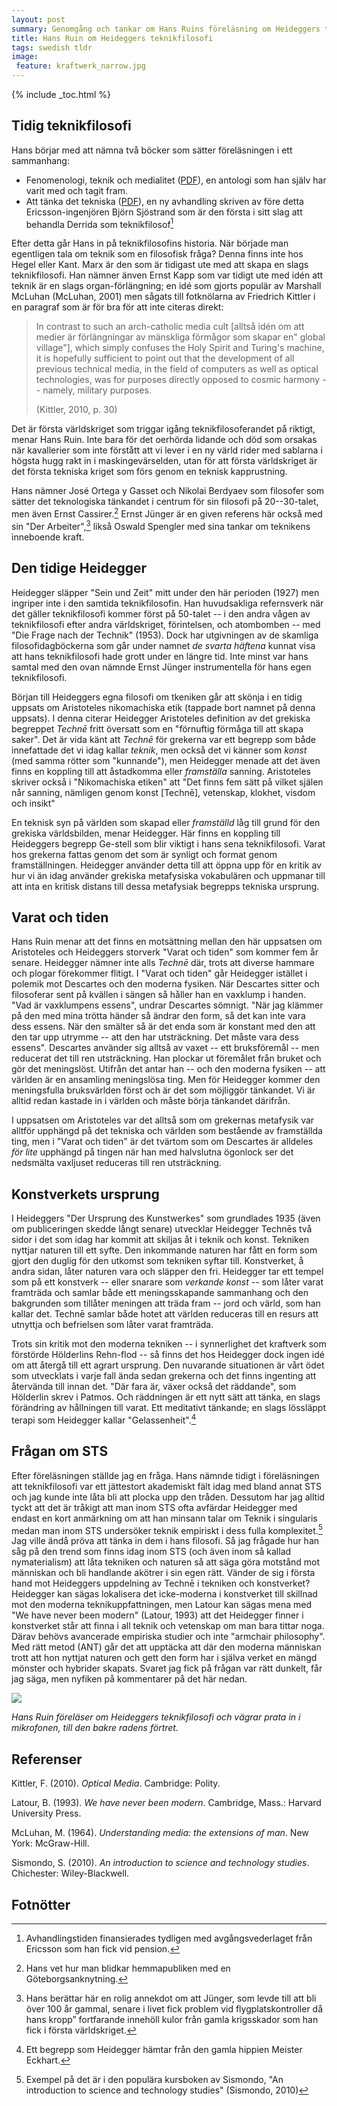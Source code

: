 ```yaml
---
layout: post
summary: Genomgång och tankar om Hans Ruins föreläsning om Heideggers teknikfilosofi och dess koppling till STS
title: Hans Ruin om Heideggers teknikfilosofi
tags: swedish tldr
image:
 feature: kraftwerk_narrow.jpg
---
```


{% include _toc.html %}

## Tidig teknikfilosofi

Hans börjar med att nämna två böcker som sätter föreläsningen i ett sammanhang:

-   Fenomenologi, teknik och medialitet ([PDF](http://sh.diva-portal.org/smash/get/diva2:482120/FULLTEXT01.pdf])), en antologi som han själv har varit med och tagit fram.
-   Att tänka det tekniska ([PDF](http://sh.diva-portal.org/smash/get/diva2:860838/FULLTEXT01.pdf)), en ny avhandling skriven av före detta Ericsson-ingenjören Björn Sjöstrand som är den första i sitt slag att behandla Derrida som teknikfilosof[^1]

Efter detta går Hans in på teknikfilosofins historia. När började man egentligen tala om teknik som en filosofisk fråga? Denna finns inte hos Hegel eller Kant. Marx är den som är tidigast ute med att skapa en slags teknikfilosofi. Han nämner änven Ernst Kapp som var tidigt ute med idén att teknik är en slags organ-förlängning; en idé som gjorts populär av Marshall McLuhan (McLuhan, 2001) men sågats till fotknölarna av Friedrich Kittler i en paragraf som är för bra för att inte citeras direkt:

> In contrast to such an arch-catholic media cult [alltså idén om att medier är förlängningar av mänskliga förmågor som skapar en" global village"], which simply confuses the Holy Spirit and Turing's machine, it is hopefully sufficient to point out that the development of all previous technical media, in the field of computers as well as optical technologies, was for purposes directly opposed to cosmic harmony -- namely, military purposes.
>
> (Kittler, 2010, p. 30)

Det är första världskriget som triggar igång teknikfilosoferandet på riktigt, menar Hans Ruin. Inte bara för det oerhörda lidande och död som orsakas när kavallerier som inte förstått att vi lever i en ny värld rider med sablarna i högsta hugg rakt in i maskingevärselden, utan för att första världskriget är det första tekniska kriget som förs genom en teknisk kapprustning.

Hans nämner José Ortega y Gasset och Nikolai Berdyaev som filosofer som sätter det teknologiska tänkandet i centrum för sin filosofi på 20--30-talet, men även Ernst Cassirer.[^2] Ernst Jünger är en given referens här också med sin "Der Arbeiter",[^3] likså Oswald Spengler med sina tankar om teknikens inneboende kraft.

## Den tidige Heidegger

Heidegger släpper "Sein und Zeit" mitt under den här perioden (1927) men ingriper inte i den samtida teknikfilosofin. Han huvudsakliga refernsverk när det gäller teknikfilosofi kommer först på 50-talet -- i den andra vågen av teknikfilosofi efter andra världskriget, förintelsen, och atombomben -- med "Die Frage nach der Technik" (1953). Dock har utgivningen av de skamliga filosofidagböckerna som går under namnet *de svarta häftena* kunnat visa att hans teknikfilosofi hade grott under en längre tid. Inte minst var hans samtal med den ovan nämnde Ernst Jünger instrumentella för hans egen teknikfilosofi.

Början till Heideggers egna filosofi om tkeniken går att skönja i en tidig uppsats om Aristoteles nikomachiska etik (tappade bort namnet på denna uppsats). I denna citerar Heidegger Aristoteles definition av det grekiska begreppet *Technē* fritt översatt som en "förnuftig förmåga till att skapa saker". Det är vida känt att *Technē* för grekerna var ett begrepp som både innefattade det vi idag kallar *teknik*, men också det vi känner som *konst* (med samma rötter som "kunnande"), men Heidegger menade att det även finns en koppling till att åstadkomma eller *framställa* sanning. Aristoteles skriver också i "Nikomachiska etiken" att "Det finns fem sätt på vilket själen når sanning, nämligen genom konst [Technē], vetenskap, klokhet, visdom och insikt"

En teknisk syn på världen som skapad eller *framställd* låg till grund för den grekiska världsbilden, menar Heidegger. Här finns en koppling till Heideggers begrepp Ge-stell som blir viktigt i hans sena teknikfilosofi. Varat hos grekerna fattas genom det som är synligt och format genom framställningen. Heidegger använder detta till att öppna upp för en kritik av hur vi än idag använder grekiska metafysiska vokabulären och uppmanar till att inta en kritisk distans till dessa metafysiak begrepps tekniska ursprung.

## Varat och tiden

Hans Ruin menar att det finns en motsättning mellan den här uppsatsen om Aristoteles och Heideggers storverk "Varat och tiden" som kommer fem år senare. Heidegger nämner inte alls *Technē* där, trots att diverse hammare och plogar förekommer flitigt. I "Varat och tiden" går Heidegger istället i polemik mot Descartes och den moderna fysiken. När Descartes sitter och filosoferar sent på kvällen i sängen så håller han en vaxklump i handen. "Vad är vaxklumpens essens", undrar Descartes sömnigt. "När jag klämmer på den med mina trötta händer så ändrar den form, så det kan inte vara dess essens. När den smälter så är det enda som är konstant med den att den tar upp utrymme -- att den har utsträckning. Det måste vara dess essens". Descartes använder sig alltså av vaxet -- ett bruksföremål -- men reducerat det till ren utsträckning. Han plockar ut föremålet från bruket och gör det meningslöst. Utifrån det antar han -- och den moderna fysiken -- att världen är en ansamling meningslösa ting. Men för Heidegger kommer den meningsfulla bruksvärlden först och är det som möjliggör tänkandet. Vi är alltid redan kastade in i världen och måste börja tänkandet därifrån.

I uppsatsen om Aristoteles var det alltså som om grekernas metafysik var alltför upphängd på det tekniska och världen som bestående av framställda ting, men i "Varat och tiden" är det tvärtom som om Descartes är alldeles *för lite* upphängd på tingen när han med halvslutna ögonlock ser det nedsmälta vaxljuset reduceras till ren utsträckning.

## Konstverkets ursprung

I Heideggers "Der Ursprung des Kunstwerkes" som grundlades 1935 (även om publiceringen skedde långt senare) utvecklar Heidegger Technēs två sidor i det som idag har kommit att skiljas åt i teknik och konst. Tekniken nyttjar naturen till ett syfte. Den inkommande naturen har fått en form som gjort den duglig för den utkomst som tekniken syftar till. Konstverket, å andra sidan, låter naturen vara och släpper den fri. Heidegger tar ett tempel som på ett konstverk -- eller snarare som *verkande konst* -- som låter varat framträda och samlar både ett meningsskapande sammanhang och den bakgrunden som tillåter meningen att träda fram -- jord och värld, som han kallar det. Technē samlar både hotet att världen reduceras till en resurs att utnyttja och befrielsen som låter varat framträda.

Trots sin kritik mot den moderna tekniken -- i synnerlighet det kraftverk som förstörde Hölderlins Rehn-flod -- så finns det hos Heidegger dock ingen idé om att återgå till ett agrart ursprung. Den nuvarande situationen är vårt ödet som utvecklats i varje fall ända sedan grekerna och det finns ingenting att återvända till innan det. "Där fara är, växer också det räddande", som Hölderlin skrev i Patmos. Och räddningen är ett nytt sätt att tänka, en slags förändring av hållningen till varat. Ett meditativt tänkande; en slags lössläppt terapi som Heidegger kallar "Gelassenheit".[^4]

## Frågan om STS

Efter föreläsningen ställde jag en fråga. Hans nämnde tidigt i föreläsningen att teknikfilosofi var ett jättestort akademiskt fält idag med bland annat STS och jag kunde inte låta bli att plocka upp den tråden. Dessutom har jag alltid tyckt att det är tråkigt att man inom STS ofta avfärdar Heidegger med endast en kort anmärkning om att han minsann talar om Teknik i singularis medan man inom STS undersöker teknik empiriskt i dess fulla komplexitet.[^5] Jag ville ändå pröva att tänka in dem i hans filosofi. Så jag frågade hur han såg på den trend som finns idag inom STS (och även inom så kallad nymaterialism) att låta tekniken och naturen så att säga göra motstånd mot människan och bli handlande akötrer i sin egen rätt. Vänder de sig i första hand mot Heideggers uppdelning av Technē i tekniken och konstverket? Heidegger kan sägas lokalisera det icke-moderna i konstverket till skillnad mot den moderna teknikuppfattningen, men Latour kan sägas mena med "We have never been modern" (Latour, 1993) att det Heidegger finner i konstverket står att finna i all teknik och vetenskap om man bara tittar noga. Därav behövs avancerade empiriska studier och inte "armchair philosophy". Med rätt metod (ANT) går det att upptäcka att där den moderna människan trott att hon nyttjat naturen och gett den form har i själva verket en mängd mönster och hybrider skapats. Svaret jag fick på frågan var rätt dunkelt, får jag säga, men nyfiken på kommentarer på det här nedan.

![](images/hansruin.jpg)

*Hans Ruin föreläser om Heideggers teknikfilosofi och vägrar prata in i mikrofonen, till den bakre radens förtret.*


## Referenser

Kittler, F. (2010). *Optical Media*. Cambridge: Polity.

Latour, B. (1993). *We have never been modern*. Cambridge, Mass.: Harvard University Press.

McLuhan, M. (1964). *Understanding media: the extensions of man*. New York: McGraw-Hill.

Sismondo, S. (2010). *An introduction to science and technology studies*. Chichester: Wiley-Blackwell.

## Fotnötter

[^1]: Avhandlingstiden finansierades tydligen med avgångsvederlaget från Ericsson som han fick vid pension.

[^2]: Hans vet hur man blidkar hemmapubliken med en Göteborgsanknytning.

[^3]: Hans berättar här en rolig annekdot om att Jünger, som levde till att bli över 100 år gammal, senare i livet fick problem vid flygplatskontroller då hans kropp” fortfarande innehöll kulor från gamla krigsskador som han fick i första världskriget.

[^4]: Ett begrepp som Heidegger hämtar från den gamla hippien Meister Eckhart.

[^5]: Exempel på det är i den populära kursboken av Sismondo, "An introduction to science and technology studies" (Sismondo, 2010)
